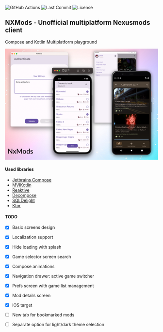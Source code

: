 ![GitHub Actions](https://github.com/djkovrik/NXMods/workflows/runOnGitHub/badge.svg?branch=master)
![Last Commit](https://img.shields.io/github/last-commit/djkovrik/NXMods/master.svg)
![License](https://img.shields.io/badge/license-MIT-blue.svg)

## NXMods - Unofficial multiplatform Nexusmods client

Compose and Kotlin Multiplatform playground

![Screen](https://raw.githubusercontent.com/djkovrik/NxMods/master/images/poster.png)

#### Used libraries

- [Jetbrains Compose](https://github.com/JetBrains/compose-jb)
- [MVIKotlin](https://github.com/arkivanov/MVIKotlin)
- [Reaktive](https://github.com/badoo/Reaktive)
- [Decompose](https://github.com/arkivanov/Decompose)
- [SQLDelight](https://github.com/cashapp/sqldelight)
- [Ktor](https://github.com/ktorio/ktor)


#### TODO
- [x] Basic screens design
- [x] Localization support
- [x] Hide loading with splash
- [x] Game selector screen search
- [x] Compose animations
- [x] Navigation drawer: active game switcher
- [x] Prefs screen with game list management
- [x] Mod details screen
- [x] iOS target
- [ ] New tab for bookmarked mods
- [ ] Separate option for light/dark theme selection

